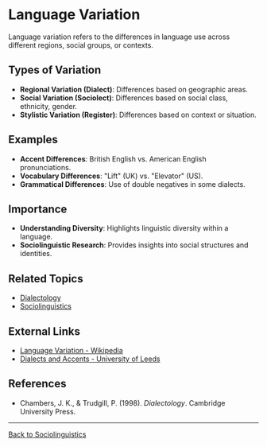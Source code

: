 # Language Variation

Language variation refers to the differences in language use across different regions, social groups, or contexts.

## Types of Variation

- **Regional Variation (Dialect)**: Differences based on geographic areas.
- **Social Variation (Sociolect)**: Differences based on social class, ethnicity, gender.
- **Stylistic Variation (Register)**: Differences based on context or situation.

## Examples

- **Accent Differences**: British English vs. American English pronunciations.
- **Vocabulary Differences**: "Lift" (UK) vs. "Elevator" (US).
- **Grammatical Differences**: Use of double negatives in some dialects.

## Importance

- **Understanding Diversity**: Highlights linguistic diversity within a language.
- **Sociolinguistic Research**: Provides insights into social structures and identities.

## Related Topics

- [Dialectology](Dialectology.md)
- [Sociolinguistics](Sociolinguistics.md)

## External Links

- [Language Variation - Wikipedia](https://en.wikipedia.org/wiki/Language_variation)
- [Dialects and Accents - University of Leeds](https://www.leeds.ac.uk/arts/info/125219/dialects_and_accents)

## References

- Chambers, J. K., & Trudgill, P. (1998). *Dialectology*. Cambridge University Press.

---

[Back to Sociolinguistics](README.md)
